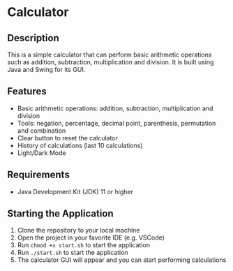 # Calculator

## Description

This is a simple calculator that can perform basic arithmetic operations such as addition, subtraction, multiplication and division. It is built using Java and Swing for its GUI.

## Features
- Basic arithmetic operations: addition, subtraction, multiplication and division
- Tools: negation, percentage, decimal point, parenthesis, permutation and combination
- Clear button to reset the calculator
- History of calculations (last 10 calculations)
- Light/Dark Mode

## Requirements
- Java Development Kit (JDK) 11 or higher

## Starting the Application
1. Clone the repository to your local machine
2. Open the project in your favorite IDE (e.g. VSCode)
3. Run `chmod +x start.sh` to start the application
4. Run `./start.sh` to start the application
5. The calculator GUI will appear and you can start performing calculations